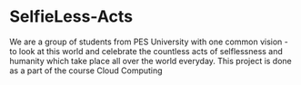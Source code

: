 # SelfieLess-Acts

We are a group of students from PES University with one common vision - to look at this world and celebrate the countless acts of selflessness and humanity which take place all over the world everyday.
This project is done as a part of the course Cloud Computing 
